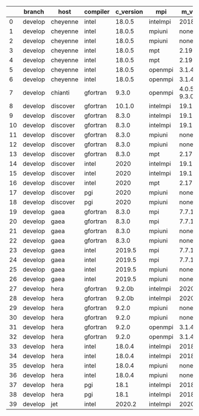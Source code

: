 |    | branch   | host     | compiler   | c_version   | mpi      | m_version       | o_g   | os     | build   | u_pass   | u_fail   | s_pass   | s_fail   | e_pass   | e_fail   | nuopc_pass   | nuopc_fail   | artifacts_hash                                                                                             | modified            |
|----|----------|----------|------------|-------------|----------|-----------------|-------|--------|---------|----------|----------|----------|----------|----------|----------|--------------|--------------|------------------------------------------------------------------------------------------------------------|---------------------|
|  0 | develop  | cheyenne | intel      | 18.0.5      | intelmpi | 2018.4.274      | O     | Linux  | Pass    | 13685    | 0        | 49       | 0        | 80       | 0        | 50           | 0            | [artifacts](https://github.com/esmf-org/esmf-test-artifacts/tree/e820d1e1ea5461458ecfa1814089a80b8bfa6e7f) | 02/27/2022_19:35:55 |
|  1 | develop  | cheyenne | intel      | 18.0.5      | mpiuni   | none            | O     | Linux  | Pass    | 12158    | 0        | 8        | 0        | 43       | 0        | 0            | 50           | [artifacts](https://github.com/esmf-org/esmf-test-artifacts/tree/b9e65848ae347ad698c4bc45fcefb138a9e3a4e1) | 02/27/2022_19:35:55 |
|  2 | develop  | cheyenne | intel      | 18.0.5      | mpiuni   | none            | g     | Linux  | Pass    | 12158    | 0        | 8        | 0        | 43       | 0        | 0            | 50           | [artifacts](https://github.com/esmf-org/esmf-test-artifacts/tree/d73cd12e5a57928ffbc0a629930196e7712eb50f) | 02/27/2022_19:35:55 |
|  3 | develop  | cheyenne | intel      | 18.0.5      | mpt      | 2.19            | O     | Linux  | Pass    | 13685    | 0        | 49       | 0        | 80       | 0        | 50           | 0            | [artifacts](https://github.com/esmf-org/esmf-test-artifacts/tree/a7d44285cd0a6f738a85129f8fe7fcbcc7195ebc) | 02/27/2022_19:35:55 |
|  4 | develop  | cheyenne | intel      | 18.0.5      | mpt      | 2.19            | g     | Linux  | Pass    | 13685    | 0        | 49       | 0        | 80       | 0        | 50           | 0            | [artifacts](https://github.com/esmf-org/esmf-test-artifacts/tree/5c410c20e503eb5fcd137a87c17eb888a8e84a50) | 02/27/2022_19:35:55 |
|  5 | develop  | cheyenne | intel      | 18.0.5      | openmpi  | 3.1.4           | O     | Linux  | Pass    | 13685    | 0        | 49       | 0        | 80       | 0        | 50           | 0            | [artifacts](https://github.com/esmf-org/esmf-test-artifacts/tree/3a44193db033ba6f31dc43e39e690220ec76355a) | 02/27/2022_19:35:55 |
|  6 | develop  | cheyenne | intel      | 18.0.5      | openmpi  | 3.1.4           | g     | Linux  | Pass    | 13685    | 0        | 49       | 0        | 80       | 0        | 50           | 0            | [artifacts](https://github.com/esmf-org/esmf-test-artifacts/tree/f74748fcb08665886707a3de6e0d6cf30a5d38d7) | 02/27/2022_19:35:55 |
|  7 | develop  | chianti  | gfortran   | 9.3.0       | openmpi  | 4.0.5-gcc-9.3.0 | O     | Linux  | Pass    | pending  | pending  | pending  | pending  | pending  | pending  | pending      | pending      | [artifacts](https://github.com/esmf-org/esmf-test-artifacts/tree/8e9d53fb4f2d96cae11c0bae23579773180797e8) | 02/27/2022_19:36:23 |
|  8 | develop  | discover | gfortran   | 10.1.0      | intelmpi | 19.1.3.304      | g     | Linux  | Pass    | 13670    | 15       | 49       | 0        | 80       | 0        | 50           | 0            | [artifacts](https://github.com/esmf-org/esmf-test-artifacts/tree/c0e619cac0ba1ba6659e11103f8f74109290b704) | 02/27/2022_19:36:55 |
|  9 | develop  | discover | gfortran   | 8.3.0       | intelmpi | 19.1.3.304      | O     | Linux  | Pass    | 13670    | 15       | 49       | 0        | 80       | 0        | 50           | 0            | [artifacts](https://github.com/esmf-org/esmf-test-artifacts/tree/5e0196715b67a901ab603bfb5d3fdba723b104da) | 02/27/2022_19:36:55 |
| 10 | develop  | discover | gfortran   | 8.3.0       | intelmpi | 19.1.3.304      | g     | Linux  | Pass    | 13670    | 15       | 49       | 0        | 80       | 0        | 50           | 0            | [artifacts](https://github.com/esmf-org/esmf-test-artifacts/tree/40738e3bddabe4f765601f0a3f219a4e60a64959) | 02/27/2022_19:36:55 |
| 11 | develop  | discover | gfortran   | 8.3.0       | mpiuni   | none            | O     | Linux  | Pass    | 12158    | 0        | 8        | 0        | 43       | 0        | 0            | 50           | [artifacts](https://github.com/esmf-org/esmf-test-artifacts/tree/6a3214af0e619e244fd4e16e67b949eeb461e291) | 02/27/2022_19:36:55 |
| 12 | develop  | discover | gfortran   | 8.3.0       | mpiuni   | none            | g     | Linux  | Pass    | 12158    | 0        | 8        | 0        | 43       | 0        | 0            | 50           | [artifacts](https://github.com/esmf-org/esmf-test-artifacts/tree/c0d34e243a8f2480494ccb7c239e4aaa11044cc8) | 02/27/2022_19:36:55 |
| 13 | develop  | discover | gfortran   | 8.3.0       | mpt      | 2.17            | O     | Linux  | Pass    | 13685    | 0        | 49       | 0        | 80       | 0        | 46           | 4            | [artifacts](https://github.com/esmf-org/esmf-test-artifacts/tree/a09df942d45420c0d2c31ca1ffea440f9d4345b3) | 02/27/2022_19:36:55 |
| 14 | develop  | discover | intel      | 2020        | intelmpi | 19.1.3.304      | O     | Linux  | Pass    | 13685    | 0        | 49       | 0        | 80       | 0        | 50           | 0            | [artifacts](https://github.com/esmf-org/esmf-test-artifacts/tree/a15cfc56e9bd816d48b78f8f63cd4df93ef436ed) | 02/27/2022_19:36:55 |
| 15 | develop  | discover | intel      | 2020        | intelmpi | 19.1.3.304      | g     | Linux  | Pass    | 13685    | 0        | 49       | 0        | 80       | 0        | 50           | 0            | [artifacts](https://github.com/esmf-org/esmf-test-artifacts/tree/2bb69e3cad201e12074e2b993301923fafaf70f1) | 02/27/2022_19:36:55 |
| 16 | develop  | discover | intel      | 2020        | mpt      | 2.17            | O     | Linux  | Pass    | 13685    | 0        | 49       | 0        | 80       | 0        | 50           | 0            | [artifacts](https://github.com/esmf-org/esmf-test-artifacts/tree/3a7cc2e006cf0088165c4afdb8b3f014f1b1a2d8) | 02/27/2022_19:36:55 |
| 17 | develop  | discover | pgi        | 2020        | mpiuni   | none            | O     | Linux  | Pass    | 11536    | 622      | 6        | 2        | 40       | 3        | 0            | 50           | [artifacts](https://github.com/esmf-org/esmf-test-artifacts/tree/9ab70ac142e1a16b64b5a51862bb452baae5ee90) | 02/27/2022_19:36:55 |
| 18 | develop  | discover | pgi        | 2020        | mpiuni   | none            | g     | Linux  | Pass    | 11536    | 622      | 4        | 4        | 40       | 3        | 0            | 50           | [artifacts](https://github.com/esmf-org/esmf-test-artifacts/tree/9dce32284bc86877006d0adfdfff503a2f702d23) | 02/27/2022_19:36:55 |
| 19 | develop  | gaea     | gfortran   | 8.3.0       | mpi      | 7.7.11          | O     | Unicos | Pass    | 13684    | 1        | 49       | 0        | 80       | 0        | 47           | 3            | [artifacts](https://github.com/esmf-org/esmf-test-artifacts/tree/cb98d43ef965126a14d9ab2ce4e5f8a8aaeabbc4) | 02/27/2022_19:28:38 |
| 20 | develop  | gaea     | gfortran   | 8.3.0       | mpi      | 7.7.11          | g     | Unicos | Pass    | 13684    | 1        | 49       | 0        | 80       | 0        | 47           | 3            | [artifacts](https://github.com/esmf-org/esmf-test-artifacts/tree/f35941f5043a83c5813786bb9c4199ffc9f50bc1) | 02/27/2022_19:28:38 |
| 21 | develop  | gaea     | gfortran   | 8.3.0       | mpiuni   | none            | O     | Unicos | Pass    | 12158    | 0        | 8        | 0        | 43       | 0        | 0            | 50           | [artifacts](https://github.com/esmf-org/esmf-test-artifacts/tree/98b9fecf4eb6d53b73a1cc169661fbe588fc3aa0) | 02/27/2022_19:28:38 |
| 22 | develop  | gaea     | gfortran   | 8.3.0       | mpiuni   | none            | g     | Unicos | Pass    | 12158    | 0        | 8        | 0        | 43       | 0        | 0            | 50           | [artifacts](https://github.com/esmf-org/esmf-test-artifacts/tree/f9a889ac0e205934b53e3b3d2856af20f8f47044) | 02/27/2022_19:28:38 |
| 23 | develop  | gaea     | intel      | 2019.5      | mpi      | 7.7.11          | O     | Unicos | Pass    | 13670    | 15       | 49       | 0        | 80       | 0        | 47           | 3            | [artifacts](https://github.com/esmf-org/esmf-test-artifacts/tree/643b79b7831b42641d4f31e440800d61d8a89dba) | 02/27/2022_19:28:38 |
| 24 | develop  | gaea     | intel      | 2019.5      | mpi      | 7.7.11          | g     | Unicos | Pass    | 13670    | 15       | 49       | 0        | 80       | 0        | 47           | 3            | [artifacts](https://github.com/esmf-org/esmf-test-artifacts/tree/d451b1b65667d230cedebb6118bcdddfdc0904ad) | 02/27/2022_19:28:38 |
| 25 | develop  | gaea     | intel      | 2019.5      | mpiuni   | none            | O     | Unicos | Pass    | 12143    | 15       | 8        | 0        | 43       | 0        | 0            | 50           | [artifacts](https://github.com/esmf-org/esmf-test-artifacts/tree/e68378f8d26292173d48b50dc0bad5e1b47e170c) | 02/27/2022_19:28:38 |
| 26 | develop  | gaea     | intel      | 2019.5      | mpiuni   | none            | g     | Unicos | Pass    | 12143    | 15       | 8        | 0        | 43       | 0        | 0            | 50           | [artifacts](https://github.com/esmf-org/esmf-test-artifacts/tree/70d47618d478a2c5447e6fa19b907429b96f8f9d) | 02/27/2022_19:28:38 |
| 27 | develop  | hera     | gfortran   | 9.2.0b      | intelmpi | 2020            | O     | Linux  | Pass    | 0        | 8807     | 0        | 49       | 0        | 80       | 0            | 50           | [artifacts](https://github.com/esmf-org/esmf-test-artifacts/tree/df035ac2c6babc465ee8c910687de65cc91b46a3) | 02/27/2022_19:29:11 |
| 28 | develop  | hera     | gfortran   | 9.2.0b      | intelmpi | 2020            | g     | Linux  | Pass    | 0        | 8807     | 0        | 49       | 0        | 80       | 0            | 50           | [artifacts](https://github.com/esmf-org/esmf-test-artifacts/tree/84b7a63696771e0debc1f83d98c52f2e41df350f) | 02/27/2022_19:29:11 |
| 29 | develop  | hera     | gfortran   | 9.2.0       | mpiuni   | none            | O     | Linux  | Pass    | 12158    | 0        | 8        | 0        | 43       | 0        | 0            | 50           | [artifacts](https://github.com/esmf-org/esmf-test-artifacts/tree/511eb73841945dbaeb7ab82d47bea184eb91a8e6) | 02/27/2022_19:29:11 |
| 30 | develop  | hera     | gfortran   | 9.2.0       | mpiuni   | none            | g     | Linux  | Pass    | 12158    | 0        | 8        | 0        | 43       | 0        | 0            | 50           | [artifacts](https://github.com/esmf-org/esmf-test-artifacts/tree/1fc938533c1543b1587fac77d85065b70cc76c88) | 02/27/2022_19:29:11 |
| 31 | develop  | hera     | gfortran   | 9.2.0       | openmpi  | 3.1.4           | O     | Linux  | Pass    | 13685    | 0        | 49       | 0        | 80       | 0        | 50           | 0            | [artifacts](https://github.com/esmf-org/esmf-test-artifacts/tree/dff44ebd7e2eba969e91311371ae9a0a459dd101) | 02/27/2022_19:29:11 |
| 32 | develop  | hera     | gfortran   | 9.2.0       | openmpi  | 3.1.4           | g     | Linux  | Pass    | 13685    | 0        | 49       | 0        | 80       | 0        | 50           | 0            | [artifacts](https://github.com/esmf-org/esmf-test-artifacts/tree/ccd9e26328645081c9e3d2b592245cf3b4acacd9) | 02/27/2022_19:29:11 |
| 33 | develop  | hera     | intel      | 18.0.4      | intelmpi | 2018.4.274      | O     | Linux  | Pass    | 13685    | 0        | 49       | 0        | 80       | 0        | 50           | 0            | [artifacts](https://github.com/esmf-org/esmf-test-artifacts/tree/9d340b4082dc628262bd89e637a2c21b711ee793) | 02/27/2022_19:29:11 |
| 34 | develop  | hera     | intel      | 18.0.4      | intelmpi | 2018.4.274      | g     | Linux  | Pass    | 13685    | 0        | 49       | 0        | 80       | 0        | 50           | 0            | [artifacts](https://github.com/esmf-org/esmf-test-artifacts/tree/0113a8867fa02eaa50218c8912867a77f1e254ba) | 02/27/2022_19:29:11 |
| 35 | develop  | hera     | intel      | 18.0.4      | mpiuni   | none            | O     | Linux  | Pass    | 12158    | 0        | 8        | 0        | 43       | 0        | 0            | 50           | [artifacts](https://github.com/esmf-org/esmf-test-artifacts/tree/a1e594fb8930dc35213b0209cfd02e2ef70e2bce) | 02/27/2022_19:29:11 |
| 36 | develop  | hera     | intel      | 18.0.4      | mpiuni   | none            | g     | Linux  | Pass    | 12158    | 0        | 8        | 0        | 43       | 0        | 0            | 50           | [artifacts](https://github.com/esmf-org/esmf-test-artifacts/tree/ff014226915640d31445dd940656fd0178e54b59) | 02/27/2022_19:29:11 |
| 37 | develop  | hera     | pgi        | 18.1        | intelmpi | 2018.0.4        | O     | Linux  | Fail    | fail     | fail     | fail     | fail     | fail     | fail     | 0            | 50           | [artifacts](https://github.com/esmf-org/esmf-test-artifacts/tree/4a68e8c6f0b50bf1400857d4437a14cdd3441146) | 02/27/2022_19:29:11 |
| 38 | develop  | hera     | pgi        | 18.1        | intelmpi | 2018.0.4        | g     | Linux  | Fail    | fail     | fail     | fail     | fail     | fail     | fail     | 0            | 50           | [artifacts](https://github.com/esmf-org/esmf-test-artifacts/tree/f1506edc9f78a405a4c45fe98e90ff83c9fac96a) | 02/27/2022_19:29:11 |
| 39 | develop  | jet      | intel      | 2020.2      | intelmpi | 2020.2          | O     | Linux  | Pass    | 13685    | 0        | 49       | 0        | 80       | 0        | 50           | 0            | [artifacts](https://github.com/esmf-org/esmf-test-artifacts/tree/2aaef0c9fba09dfc521aca7cc8af286180d12467) | 02/27/2022_19:29:36 |